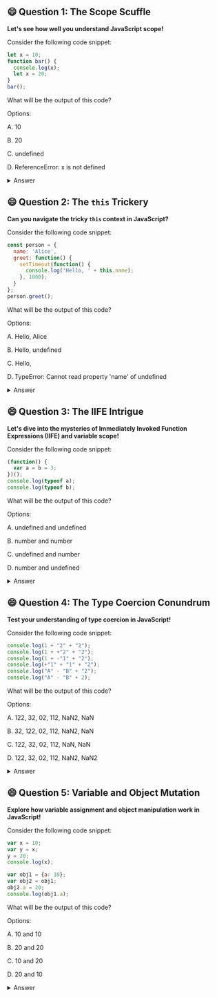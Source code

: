 ## 😄 Question 1: The Scope Scuffle

**Let's see how well you understand JavaScript scope!**

Consider the following code snippet:

```javascript
let x = 10;
function bar() {
  console.log(x);
  let x = 20;
}
bar();
```
What will be the output of this code?

Options:

A. 10

B. 20

C. undefined

D. ReferenceError: x is not defined

<details>
<summary>Answer</summary>
Option D is correct. The output will be `ReferenceError: x is not defined`. In JavaScript, `let` and `const` variables are not hoisted in the same way as `var`. They are in a "temporal dead zone" from the start of the block until the declaration is encountered.
</details>

## 😄 Question 2: The `this` Trickery

**Can you navigate the tricky `this` context in JavaScript?**

Consider the following code snippet:

```javascript
const person = {
  name: 'Alice',
  greet: function() {
    setTimeout(function() {
      console.log('Hello, ' + this.name);
    }, 1000);
  }
};
person.greet();
```
What will be the output of this code?

Options:

A. Hello, Alice

B. Hello, undefined

C. Hello,

D. TypeError: Cannot read property 'name' of undefined

<details>
<summary>Answer</summary>
Option B is correct. The output will be `Hello, undefined`. In the `setTimeout` callback, `this` does not refer to the `person` object but to the global object (`window` in browsers), where `name` is `undefined`.
</details>

## 😄 Question 3: The IIFE Intrigue

**Let's dive into the mysteries of Immediately Invoked Function Expressions (IIFE) and variable scope!**

Consider the following code snippet:

```javascript
(function() {
  var a = b = 3;
})();
console.log(typeof a);
console.log(typeof b);
```
What will be the output of this code?

Options:

A. undefined and undefined

B. number and number

C. undefined and number

D. number and undefined

<details>
<summary>Answer</summary>
Option C is correct. The output will be `undefined` and `number`. Within the IIFE, `a` is declared with `var` and is therefore scoped to the function. However, `b` is assigned without a `var`, `let`, or `const`, making it a global variable. Outside the IIFE, `a` is `undefined`, and `b` is of type `number`.
</details>

## 😄 Question 4: The Type Coercion Conundrum

**Test your understanding of type coercion in JavaScript!**

Consider the following code snippet:

```javascript
console.log(1 + "2" + "2");
console.log(1 + +"2" + "2");
console.log(1 + -"1" + "2");
console.log(+"1" + "1" + "2");
console.log("A" - "B" + "2");
console.log("A" - "B" + 2);
```
What will be the output of this code?

Options:

A. 122, 32, 02, 112, NaN2, NaN

B. 32, 122, 02, 112, NaN2, NaN

C. 122, 32, 02, 112, NaN, NaN

D. 122, 32, 02, 112, NaN2, NaN2

<details>
<summary>Answer</summary>
Option A is correct. The output will be `122`, `32`, `02`, `112`, `NaN2`, `NaN`.
  
1 + "2" + "2": The number 1 is coerced to a string, resulting in "122".

1 + +"2" + "2": +"2" converts the string "2" to a number, resulting in 1 + 2 + "2", which is "32".

1 + -"1" + "2": -"1" converts the string "1" to -1, resulting in 1 - 1 + "2", which is "02".

+"1" + "1" + "2": +"1" converts the string "1" to a number, resulting in 1 + "1" + "2", which is "112".

"A" - "B" + "2": Subtracting two non-numeric strings results in NaN, and NaN + "2" is "NaN2".

"A" - "B" + 2: Subtracting two non-numeric strings results in NaN, and NaN + 2 is NaN.
</details>

## 😄 Question 5: Variable and Object Mutation

**Explore how variable assignment and object manipulation work in JavaScript!**

Consider the following code snippet:

```javascript
var x = 10;
var y = x;
y = 20;
console.log(x);

var obj1 = {a: 10};
var obj2 = obj1;
obj2.a = 20;
console.log(obj1.a);
```
What will be the output of this code?

Options:

A. 10 and 10

B. 20 and 20

C. 10 and 20

D. 20 and 10

<details>
<summary>Answer</summary>
Option C is correct. The output will be `10` and `20`.
The first console.log(x) should output 10 because x and y are primitive types, so they don't reference each other. The second console.log(obj1.a) should output 20 because objects are reference types, so obj2 and obj1 reference the same object.
</details>
